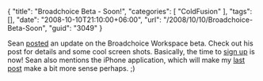 {
	"title": "Broadchoice Beta - Soon!",
	"categories": [
		"ColdFusion"
	],
	"tags": [],
	"date": "2008-10-10T21:10:00+06:00",
	"url": "/2008/10/10/Broadchoice-Beta-Soon",
	"guid": "3049"
}

Sean <a href="http://corfield.org/blog/index.cfm/do/blog.entry/entry/Broadchoice_Workspace_Beta_starts_soon">posted</a> an update on the Broadchoice Workspace beta. Check out his post for details and some cool screen shots. Basically, the time to <a href="http://www.broadchoice.com/orphan/workspace/">sign up</a> is now! Sean also mentions the iPhone application, which will make my <a href="http://www.raymondcamden.com/index.cfm/2008/10/9/Two-iPhone-development-tips-and-jQuery-to-the-rescue">last post</a> make a bit more sense perhaps. ;)